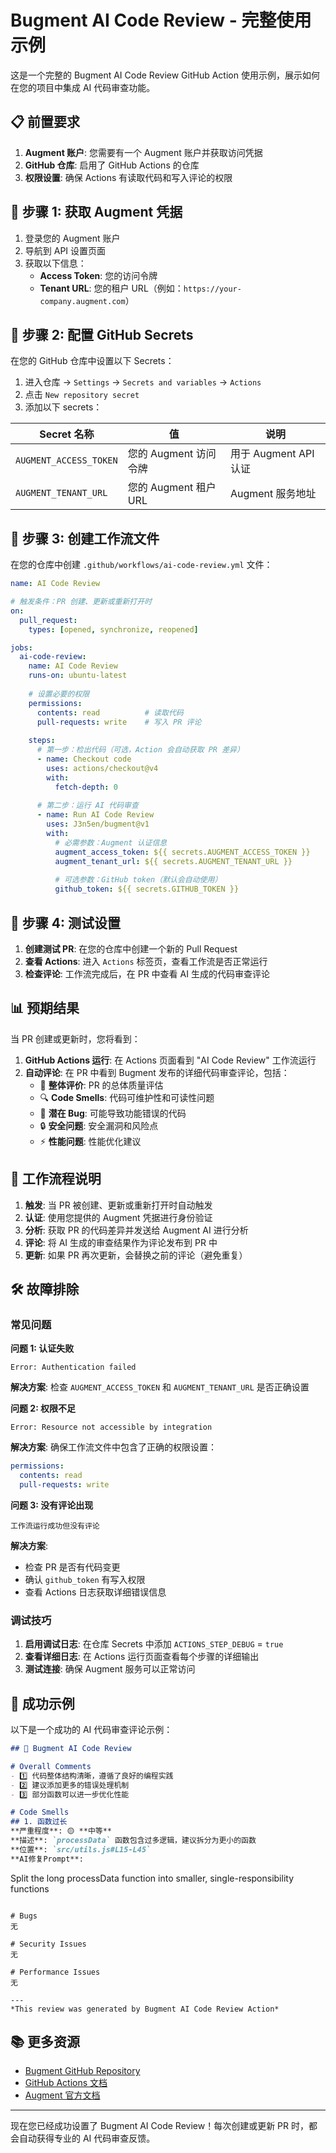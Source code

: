 # Bugment AI Code Review - 完整使用示例

这是一个完整的 Bugment AI Code Review GitHub Action 使用示例，展示如何在您的项目中集成 AI 代码审查功能。

## 📋 前置要求

1. **Augment 账户**: 您需要有一个 Augment 账户并获取访问凭据
2. **GitHub 仓库**: 启用了 GitHub Actions 的仓库
3. **权限设置**: 确保 Actions 有读取代码和写入评论的权限

## 🔧 步骤 1: 获取 Augment 凭据

1. 登录您的 Augment 账户
2. 导航到 API 设置页面
3. 获取以下信息：
   - **Access Token**: 您的访问令牌
   - **Tenant URL**: 您的租户 URL（例如：`https://your-company.augment.com`）

## 🔐 步骤 2: 配置 GitHub Secrets

在您的 GitHub 仓库中设置以下 Secrets：

1. 进入仓库 → `Settings` → `Secrets and variables` → `Actions`
2. 点击 `New repository secret`
3. 添加以下 secrets：

| Secret 名称 | 值 | 说明 |
|------------|----|----|
| `AUGMENT_ACCESS_TOKEN` | 您的 Augment 访问令牌 | 用于 Augment API 认证 |
| `AUGMENT_TENANT_URL` | 您的 Augment 租户 URL | Augment 服务地址 |

## 📝 步骤 3: 创建工作流文件

在您的仓库中创建 `.github/workflows/ai-code-review.yml` 文件：

```yaml
name: AI Code Review

# 触发条件：PR 创建、更新或重新打开时
on:
  pull_request:
    types: [opened, synchronize, reopened]

jobs:
  ai-code-review:
    name: AI Code Review
    runs-on: ubuntu-latest
    
    # 设置必要的权限
    permissions:
      contents: read          # 读取代码
      pull-requests: write    # 写入 PR 评论
    
    steps:
      # 第一步：检出代码（可选，Action 会自动获取 PR 差异）
      - name: Checkout code
        uses: actions/checkout@v4
        with:
          fetch-depth: 0
      
      # 第二步：运行 AI 代码审查
      - name: Run AI Code Review
        uses: J3n5en/bugment@v1
        with:
          # 必需参数：Augment 认证信息
          augment_access_token: ${{ secrets.AUGMENT_ACCESS_TOKEN }}
          augment_tenant_url: ${{ secrets.AUGMENT_TENANT_URL }}
          
          # 可选参数：GitHub token（默认会自动使用）
          github_token: ${{ secrets.GITHUB_TOKEN }}
```

## 🎯 步骤 4: 测试设置

1. **创建测试 PR**: 在您的仓库中创建一个新的 Pull Request
2. **查看 Actions**: 进入 `Actions` 标签页，查看工作流是否正常运行
3. **检查评论**: 工作流完成后，在 PR 中查看 AI 生成的代码审查评论

## 📊 预期结果

当 PR 创建或更新时，您将看到：

1. **GitHub Actions 运行**: 在 Actions 页面看到 "AI Code Review" 工作流运行
2. **自动评论**: 在 PR 中看到 Bugment 发布的详细代码审查评论，包括：
   - 📝 **整体评价**: PR 的总体质量评估
   - 🔍 **Code Smells**: 代码可维护性和可读性问题
   - 🐛 **潜在 Bug**: 可能导致功能错误的代码
   - 🔒 **安全问题**: 安全漏洞和风险点
   - ⚡ **性能问题**: 性能优化建议

## 🔄 工作流程说明

1. **触发**: 当 PR 被创建、更新或重新打开时自动触发
2. **认证**: 使用您提供的 Augment 凭据进行身份验证
3. **分析**: 获取 PR 的代码差异并发送给 Augment AI 进行分析
4. **评论**: 将 AI 生成的审查结果作为评论发布到 PR 中
5. **更新**: 如果 PR 再次更新，会替换之前的评论（避免重复）

## 🛠️ 故障排除

### 常见问题

**问题 1: 认证失败**
```
Error: Authentication failed
```
**解决方案**: 检查 `AUGMENT_ACCESS_TOKEN` 和 `AUGMENT_TENANT_URL` 是否正确设置

**问题 2: 权限不足**
```
Error: Resource not accessible by integration
```
**解决方案**: 确保工作流文件中包含了正确的权限设置：
```yaml
permissions:
  contents: read
  pull-requests: write
```

**问题 3: 没有评论出现**
```
工作流运行成功但没有评论
```
**解决方案**: 
- 检查 PR 是否有代码变更
- 确认 `github_token` 有写入权限
- 查看 Actions 日志获取详细错误信息

### 调试技巧

1. **启用调试日志**: 在仓库 Secrets 中添加 `ACTIONS_STEP_DEBUG` = `true`
2. **查看详细日志**: 在 Actions 运行页面查看每个步骤的详细输出
3. **测试连接**: 确保 Augment 服务可以正常访问

## 🎉 成功示例

以下是一个成功的 AI 代码审查评论示例：

```markdown
## 🤖 Bugment AI Code Review

# Overall Comments
- 1️⃣ 代码整体结构清晰，遵循了良好的编程实践
- 2️⃣ 建议添加更多的错误处理机制
- 3️⃣ 部分函数可以进一步优化性能

# Code Smells
## 1. 函数过长
**严重程度**: 🟡 **中等**
**描述**: `processData` 函数包含过多逻辑，建议拆分为更小的函数
**位置**: `src/utils.js#L15-L45`
**AI修复Prompt**: 
```
Split the long processData function into smaller, single-responsibility functions
```

# Bugs
无

# Security Issues
无

# Performance Issues
无

---
*This review was generated by Bugment AI Code Review Action*
```

## 📚 更多资源

- [Bugment GitHub Repository](https://github.com/J3n5en/bugment)
- [GitHub Actions 文档](https://docs.github.com/en/actions)
- [Augment 官方文档](https://augment.com/docs)

---

现在您已经成功设置了 Bugment AI Code Review！每次创建或更新 PR 时，都会自动获得专业的 AI 代码审查反馈。

